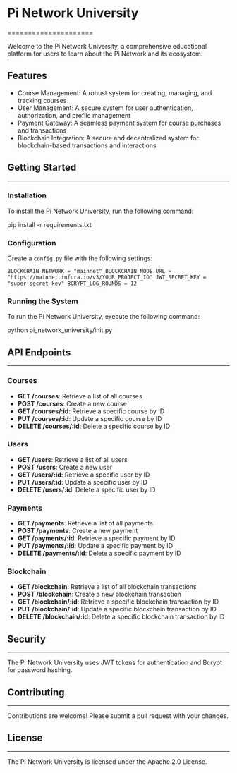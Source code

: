 # Pi Network University
=====================

Welcome to the Pi Network University, a comprehensive educational platform for users to learn about the Pi Network and its ecosystem.

## Features

* Course Management: A robust system for creating, managing, and tracking courses
* User Management: A secure system for user authentication, authorization, and profile management
* Payment Gateway: A seamless payment system for course purchases and transactions
* Blockchain Integration: A secure and decentralized system for blockchain-based transactions and interactions

## Getting Started
---------------

### Installation

To install the Pi Network University, run the following command:

pip install -r requirements.txt

### Configuration

Create a `config.py` file with the following settings:

`BLOCKCHAIN_NETWORK = "mainnet" BLOCKCHAIN_NODE_URL = "https://mainnet.infura.io/v3/YOUR_PROJECT_ID" JWT_SECRET_KEY = "super-secret-key" BCRYPT_LOG_ROUNDS = 12`

### Running the System

To run the Pi Network University, execute the following command:

python pi_network_university/init.py

## API Endpoints
--------------

### Courses

* **GET /courses**: Retrieve a list of all courses
* **POST /courses**: Create a new course
* **GET /courses/:id**: Retrieve a specific course by ID
* **PUT /courses/:id**: Update a specific course by ID
* **DELETE /courses/:id**: Delete a specific course by ID

### Users

* **GET /users**: Retrieve a list of all users
* **POST /users**: Create a new user
* **GET /users/:id**: Retrieve a specific user by ID
* **PUT /users/:id**: Update a specific user by ID
* **DELETE /users/:id**: Delete a specific user by ID

### Payments

* **GET /payments**: Retrieve a list of all payments
* **POST /payments**: Create a new payment
* **GET /payments/:id**: Retrieve a specific payment by ID
* **PUT /payments/:id**: Update a specific payment by ID
* **DELETE /payments/:id**: Delete a specific payment by ID

### Blockchain

* **GET /blockchain**: Retrieve a list of all blockchain transactions
* **POST /blockchain**: Create a new blockchain transaction
* **GET /blockchain/:id**: Retrieve a specific blockchain transaction by ID
* **PUT /blockchain/:id**: Update a specific blockchain transaction by ID
* **DELETE /blockchain/:id**: Delete a specific blockchain transaction by ID

## Security
----------

The Pi Network University uses JWT tokens for authentication and Bcrypt for password hashing.

## Contributing
------------

Contributions are welcome! Please submit a pull request with your changes.

## License
-------

The Pi Network University is licensed under the Apache 2.0 License.
